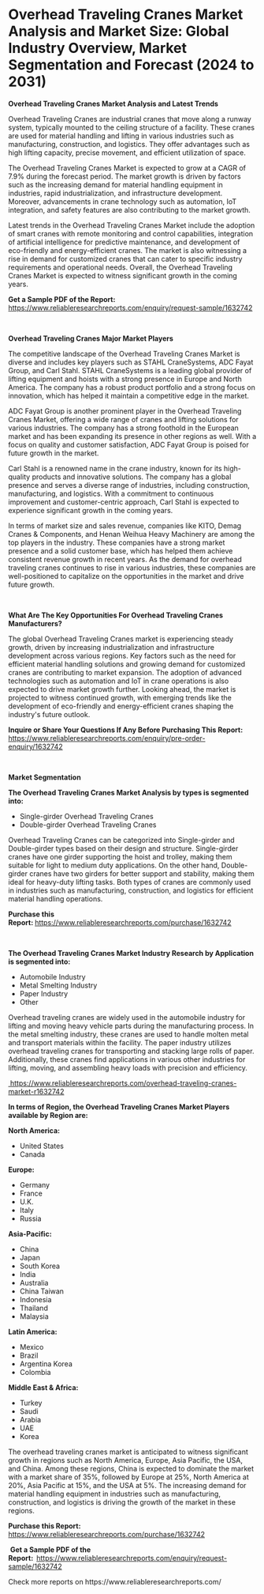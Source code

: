 <p><h1>Overhead Traveling Cranes Market Analysis and Market Size: Global Industry Overview, Market Segmentation and Forecast (2024 to 2031)</h1></p><p><strong>Overhead Traveling Cranes Market Analysis and Latest Trends</strong></p>
<p><p>Overhead Traveling Cranes are industrial cranes that move along a runway system, typically mounted to the ceiling structure of a facility. These cranes are used for material handling and lifting in various industries such as manufacturing, construction, and logistics. They offer advantages such as high lifting capacity, precise movement, and efficient utilization of space.</p><p>The Overhead Traveling Cranes Market is expected to grow at a CAGR of 7.9% during the forecast period. The market growth is driven by factors such as the increasing demand for material handling equipment in industries, rapid industrialization, and infrastructure development. Moreover, advancements in crane technology such as automation, IoT integration, and safety features are also contributing to the market growth.</p><p>Latest trends in the Overhead Traveling Cranes Market include the adoption of smart cranes with remote monitoring and control capabilities, integration of artificial intelligence for predictive maintenance, and development of eco-friendly and energy-efficient cranes. The market is also witnessing a rise in demand for customized cranes that can cater to specific industry requirements and operational needs. Overall, the Overhead Traveling Cranes Market is expected to witness significant growth in the coming years.</p></p>
<p><strong>Get a Sample PDF of the Report:&nbsp;</strong> <a href="https://www.reliableresearchreports.com/enquiry/request-sample/1632742">https://www.reliableresearchreports.com/enquiry/request-sample/1632742</a></p>
<p>&nbsp;</p>
<p><strong>Overhead Traveling Cranes Major Market Players</strong></p>
<p><p>The competitive landscape of the Overhead Traveling Cranes Market is diverse and includes key players such as STAHL CraneSystems, ADC Fayat Group, and Carl Stahl. STAHL CraneSystems is a leading global provider of lifting equipment and hoists with a strong presence in Europe and North America. The company has a robust product portfolio and a strong focus on innovation, which has helped it maintain a competitive edge in the market.</p><p>ADC Fayat Group is another prominent player in the Overhead Traveling Cranes Market, offering a wide range of cranes and lifting solutions for various industries. The company has a strong foothold in the European market and has been expanding its presence in other regions as well. With a focus on quality and customer satisfaction, ADC Fayat Group is poised for future growth in the market.</p><p>Carl Stahl is a renowned name in the crane industry, known for its high-quality products and innovative solutions. The company has a global presence and serves a diverse range of industries, including construction, manufacturing, and logistics. With a commitment to continuous improvement and customer-centric approach, Carl Stahl is expected to experience significant growth in the coming years.</p><p>In terms of market size and sales revenue, companies like KITO, Demag Cranes & Components, and Henan Weihua Heavy Machinery are among the top players in the industry. These companies have a strong market presence and a solid customer base, which has helped them achieve consistent revenue growth in recent years. As the demand for overhead traveling cranes continues to rise in various industries, these companies are well-positioned to capitalize on the opportunities in the market and drive future growth.</p></p>
<p>&nbsp;</p>
<p><strong>What Are The Key Opportunities For Overhead Traveling Cranes Manufacturers?</strong></p>
<p><p>The global Overhead Traveling Cranes market is experiencing steady growth, driven by increasing industrialization and infrastructure development across various regions. Key factors such as the need for efficient material handling solutions and growing demand for customized cranes are contributing to market expansion. The adoption of advanced technologies such as automation and IoT in crane operations is also expected to drive market growth further. Looking ahead, the market is projected to witness continued growth, with emerging trends like the development of eco-friendly and energy-efficient cranes shaping the industry's future outlook.</p></p>
<p><strong>Inquire or Share Your Questions If Any Before Purchasing This Report:</strong> <a href="https://www.reliableresearchreports.com/enquiry/pre-order-enquiry/1632742">https://www.reliableresearchreports.com/enquiry/pre-order-enquiry/1632742</a></p>
<p>&nbsp;</p>
<p><strong>Market Segmentation</strong></p>
<p><strong>The Overhead Traveling Cranes Market Analysis by types is segmented into:</strong></p>
<p><ul><li>Single-girder Overhead Traveling Cranes</li><li>Double-girder Overhead Traveling Cranes</li></ul></p>
<p><p>Overhead Traveling Cranes can be categorized into Single-girder and Double-girder types based on their design and structure. Single-girder cranes have one girder supporting the hoist and trolley, making them suitable for light to medium duty applications. On the other hand, Double-girder cranes have two girders for better support and stability, making them ideal for heavy-duty lifting tasks. Both types of cranes are commonly used in industries such as manufacturing, construction, and logistics for efficient material handling operations.</p></p>
<p><strong>Purchase this Report:&nbsp;</strong><a href="https://www.reliableresearchreports.com/purchase/1632742">https://www.reliableresearchreports.com/purchase/1632742</a></p>
<p>&nbsp;</p>
<p><strong>The Overhead Traveling Cranes Market Industry Research by Application is segmented into:</strong></p>
<p><ul><li>Automobile Industry</li><li>Metal Smelting Industry</li><li>Paper Industry</li><li>Other</li></ul></p>
<p><p>Overhead traveling cranes are widely used in the automobile industry for lifting and moving heavy vehicle parts during the manufacturing process. In the metal smelting industry, these cranes are used to handle molten metal and transport materials within the facility. The paper industry utilizes overhead traveling cranes for transporting and stacking large rolls of paper. Additionally, these cranes find applications in various other industries for lifting, moving, and assembling heavy loads with precision and efficiency.</p></p>
<p><a href="https://www.reliableresearchreports.com/overhead-traveling-cranes-market-r1632742">&nbsp;https://www.reliableresearchreports.com/overhead-traveling-cranes-market-r1632742</a></p>
<p><strong>In terms of Region, the Overhead Traveling Cranes Market Players available by Region are:</strong></p>
<p>
    <p> <strong> North America: </strong>
        <ul>
            <li>United States</li>
            <li>Canada</li>
        </ul>
        </p> 
    <p> <strong> Europe: </strong>
        <ul>
            <li>Germany</li>
            <li>France</li>
            <li>U.K.</li>
            <li>Italy</li>
            <li>Russia</li>
        </ul>
        </p> 
    <p> <strong> Asia-Pacific: </strong>
        <ul>
            <li>China</li>
            <li>Japan</li>
            <li>South Korea</li>
            <li>India</li>
            <li>Australia</li>
            <li>China Taiwan</li>
            <li>Indonesia</li>
            <li>Thailand</li>
            <li>Malaysia</li>
        </ul>
        </p> 
    <p> <strong> Latin America: </strong>
        <ul>
            <li>Mexico</li>
            <li>Brazil</li>
            <li>Argentina Korea</li>
            <li>Colombia</li>
        </ul>
        </p> 
    <p> <strong> Middle East & Africa: </strong>
        <ul>
            <li>Turkey</li>
            <li>Saudi</li>
            <li>Arabia</li>
            <li>UAE</li>
            <li>Korea</li>
        </ul>
    </p>
    </p>
<p><p>The overhead traveling cranes market is anticipated to witness significant growth in regions such as North America, Europe, Asia Pacific, the USA, and China. Among these regions, China is expected to dominate the market with a market share of 35%, followed by Europe at 25%, North America at 20%, Asia Pacific at 15%, and the USA at 5%. The increasing demand for material handling equipment in industries such as manufacturing, construction, and logistics is driving the growth of the market in these regions.</p></p>
<p><strong>Purchase this Report: </strong><a href="https://www.reliableresearchreports.com/purchase/1632742">https://www.reliableresearchreports.com/purchase/1632742</a></p>
<p>&nbsp;<strong>Get a Sample PDF of the Report:&nbsp;&nbsp;</strong><a href="https://www.reliableresearchreports.com/enquiry/request-sample/1632742">https://www.reliableresearchreports.com/enquiry/request-sample/1632742</a></p>
<p><strong></strong></p>
<p>Check more reports on https://www.reliableresearchreports.com/</p>